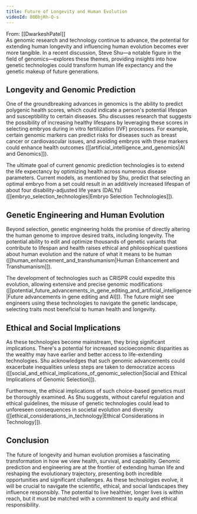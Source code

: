 ```yaml
---
title: Future of Longevity and Human Evolution
videoId: 80BhjRh-Q-s
---
```


From: [[DwarkeshPatel]] <br/> 
As genomic research and technology continue to advance, the potential for extending human longevity and influencing human evolution becomes ever more tangible. In a recent discussion, Steve Shu—a notable figure in the field of genomics—explores these themes, providing insights into how genetic technologies could transform human life expectancy and the genetic makeup of future generations.

## Longevity and Genomic Prediction

One of the groundbreaking advances in genomics is the ability to predict polygenic health scores, which could indicate a person's potential lifespan and susceptibility to certain diseases. Shu discusses research that suggests the possibility of increasing healthy lifespans by leveraging these scores in selecting embryos during in vitro fertilization (IVF) processes. For example, certain genomic markers can predict risks for diseases such as breast cancer or cardiovascular issues, and avoiding embryos with these markers could enhance health outcomes ([[artificial_intelligence_and_genomics|AI and Genomics]]).

The ultimate goal of current genomic prediction technologies is to extend the life expectancy by optimizing health across numerous disease parameters. Current models, as mentioned by Shu, predict that selecting an optimal embryo from a set could result in an additively increased lifespan of about four disability-adjusted life years (DALYs) ([[embryo_selection_technologies|Embryo Selection Technologies]]).

## Genetic Engineering and Human Evolution

Beyond selection, genetic engineering holds the promise of directly altering the human genome to improve desired traits, including longevity. The potential ability to edit and optimize thousands of genetic variants that contribute to lifespan and health raises ethical and philosophical questions about human evolution and the nature of what it means to be human ([[human_enhancement_and_transhumanism|Human Enhancement and Transhumanism]]).

The development of technologies such as CRISPR could expedite this evolution, allowing extensive and precise genomic modifications ([[potential_future_advancements_in_gene_editing_and_artificial_intelligence|Future advancements in gene editing and AI]]). The future might see engineers using these technologies to navigate the genetic landscape, selecting traits most beneficial to human health and longevity.

## Ethical and Social Implications

As these technologies become mainstream, they bring significant implications. There's a potential for increased socioeconomic disparities as the wealthy may have earlier and better access to life-extending technologies. Shu acknowledges that such genomic advancements could exacerbate inequalities unless steps are taken to democratize access ([[social_and_ethical_implications_of_genomic_selection|Social and Ethical Implications of Genomic Selection]]).

Furthermore, the ethical implications of such choice-based genetics must be thoroughly examined. As Shu suggests, without careful regulation and ethical guidelines, the misuse of genetic technologies could lead to unforeseen consequences in societal evolution and diversity ([[ethical_considerations_in_technology|Ethical Considerations in Technology]]).

## Conclusion

The future of longevity and human evolution promises a fascinating transformation in how we view health, survival, and capability. Genomic prediction and engineering are at the frontier of extending human life and reshaping the evolutionary trajectory, presenting both incredible opportunities and significant challenges. As these technologies evolve, it will be crucial to navigate the scientific, ethical, and social landscapes they influence responsibly. The potential to live healthier, longer lives is within reach, but it must be matched with a commitment to equity and ethical responsibility.